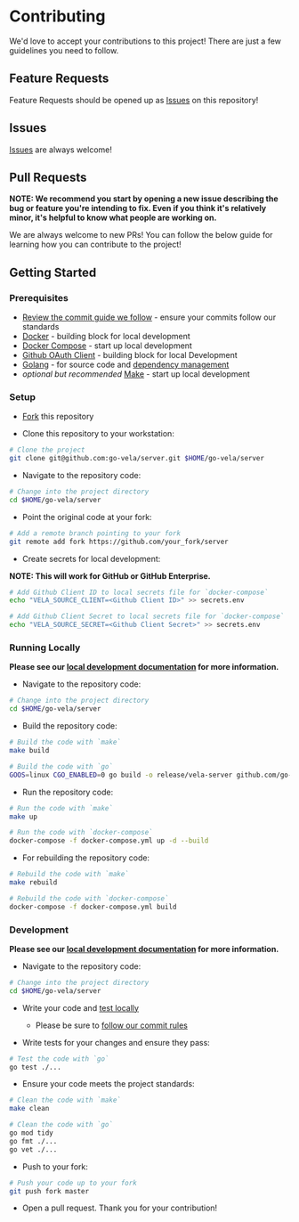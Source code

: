 # Contributing

We'd love to accept your contributions to this project! There are just a few guidelines you need to follow.

## Feature Requests

Feature Requests should be opened up as [Issues](/issues/new/) on this repository!

## Issues

[Issues](/issues/new/) are always welcome!

## Pull Requests

**NOTE: We recommend you start by opening a new issue describing the bug or feature you're intending to fix. Even if you think it's relatively minor, it's helpful to know what people are working on.**

We are always welcome to new PRs! You can follow the below guide for learning how you can contribute to the project!

## Getting Started

### Prerequisites

* [Review the commit guide we follow](https://chris.beams.io/posts/git-commit/#seven-rules) - ensure your commits follow our standards
* [Docker](https://docs.docker.com/install/) - building block for local development
* [Docker Compose](https://docs.docker.com/compose/install/) - start up local development
* [Github OAuth Client](https://developer.github.com/apps/building-oauth-apps/creating-an-oauth-app/) - building block for local Development
* [Golang](https://golang.org/dl/) - for source code and [dependency management](https://github.com/golang/go/wiki/Modules)
* _optional but recommended_ [Make](https://www.gnu.org/software/make/) - start up local development

### Setup

* [Fork](/fork) this repository

* Clone this repository to your workstation:

```bash
# Clone the project
git clone git@github.com:go-vela/server.git $HOME/go-vela/server
```

* Navigate to the repository code:

```bash
# Change into the project directory
cd $HOME/go-vela/server
```

* Point the original code at your fork:

```bash
# Add a remote branch pointing to your fork
git remote add fork https://github.com/your_fork/server
```

* Create secrets for local development:

**NOTE: This will work for GitHub or GitHub Enterprise.**

```bash
# Add Github Client ID to local secrets file for `docker-compose`
echo "VELA_SOURCE_CLIENT=<Github Client ID>" >> secrets.env

# Add Github Client Secret to local secrets file for `docker-compose`
echo "VELA_SOURCE_SECRET=<Github Client Secret>" >> secrets.env
```

### Running Locally

**Please see our [local development documentation](DOCS.md) for more information.**

* Navigate to the repository code:

```bash
# Change into the project directory
cd $HOME/go-vela/server
```

* Build the repository code:

```bash
# Build the code with `make`
make build

# Build the code with `go`
GOOS=linux CGO_ENABLED=0 go build -o release/vela-server github.com/go-vela/server/cmd/server
```

* Run the repository code:

```bash
# Run the code with `make`
make up

# Run the code with `docker-compose`
docker-compose -f docker-compose.yml up -d --build
```

* For rebuilding the repository code:

```bash
# Rebuild the code with `make`
make rebuild

# Rebuild the code with `docker-compose`
docker-compose -f docker-compose.yml build
```

### Development

**Please see our [local development documentation](DOCS.md) for more information.**

* Navigate to the repository code:

```bash
# Change into the project directory
cd $HOME/go-vela/server
```

* Write your code and [test locally](#running-locally)
  - Please be sure to [follow our commit rules](https://chris.beams.io/posts/git-commit/#seven-rules)

* Write tests for your changes and ensure they pass:

```bash
# Test the code with `go`
go test ./...
```

* Ensure your code meets the project standards:

```bash
# Clean the code with `make`
make clean

# Clean the code with `go`
go mod tidy
go fmt ./...
go vet ./...
```

* Push to your fork:

```bash
# Push your code up to your fork
git push fork master
```

* Open a pull request. Thank you for your contribution!
